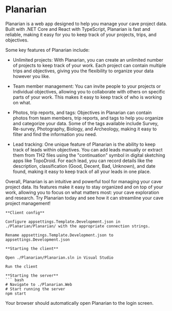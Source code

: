 # Planarian

Planarian is a web app designed to help you manage your cave project data. Built with .NET Core and React with TypeScript, Planarian is fast and reliable, making it easy for you to keep track of your projects, trips, and objectives.

Some key features of Planarian include:

-   Unlimited projects: With Planarian, you can create an unlimited number of projects to keep track of your work. Each project can contain multiple trips and objectives, giving you the flexibility to organize your data however you like.
    
-   Team member management: You can invite people to your projects or individual objectives, allowing you to collaborate with others on specific parts of your work. This makes it easy to keep track of who is working on what.
    
-   Photos, trip reports, and tags: Objectives in Planarian can contain photos from team members, trip reports, and tags to help you organize and categorize your data. Some of the tags available include Survey, Re-survey, Photography, Biology, and Archeology, making it easy to filter and find the information you need.
    
-   Lead tracking: One unique feature of Planarian is the ability to keep track of leads within objectives. You can add leads manually or extract them from TH2 files using the "continuation" symbol in digital sketching apps like TopoDroid. For each lead, you can record details like the description, classification (Good, Decent, Bad, Unknown), and date found, making it easy to keep track of all your leads in one place.
    

Overall, Planarian is an intuitive and powerful tool for managing your cave project data. Its features make it easy to stay organized and on top of your work, allowing you to focus on what matters most: your cave exploration and research. Try Planarian today and see how it can streamline your cave project management!

```
**Client config**

Configure appsettings.Template.Development.json in ./Planarian/Planarian/ with the appropriate connection strings.

Rename appsettings.Template.Development.json to appsettings.Development.json

**Starting the client**

Open ./Planarian/Planarian.sln in Visual Studio

Run the client

**Starting the server**
``` bash
# Navigate to ./Planarian.Web
# Start running the server
npm start
```

Your browser should automatically open Planarian to the login screen.
